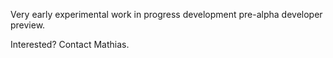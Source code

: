 Very early experimental work in progress development pre-alpha developer preview.

Interested? Contact Mathias.